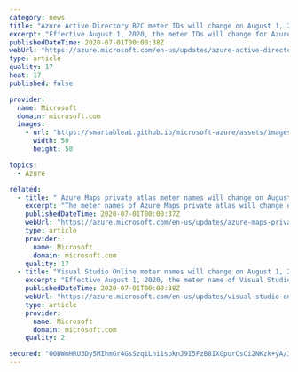 ```yaml
---
category: news
title: "Azure Active Directory B2C meter IDs will change on August 1, 2020"
excerpt: "Effective August 1, 2020, the meter IDs will change for Azure Active Directory B2C monthly active users."
publishedDateTime: 2020-07-01T00:00:38Z
webUrl: "https://azure.microsoft.com/en-us/updates/azure-active-directory-b2c-change-in-resource-guids/"
type: article
quality: 17
heat: 17
published: false

provider:
  name: Microsoft
  domain: microsoft.com
  images:
    - url: "https://smartableai.github.io/microsoft-azure/assets/images/organizations/microsoft.com-50x50.jpg"
      width: 50
      height: 50

topics:
  - Azure

related:
  - title: " Azure Maps private atlas meter names will change on August 1, 2020"
    excerpt: "The meter names of Azure Maps private atlas will change on August 1, 2020."
    publishedDateTime: 2020-07-01T00:00:37Z
    webUrl: "https://azure.microsoft.com/en-us/updates/azure-maps-private-atlas-name-change/"
    type: article
    provider:
      name: Microsoft
      domain: microsoft.com
    quality: 17
  - title: "Visual Studio Online meter names will change on August 1, 2020"
    excerpt: "Effective August 1, 2020, the meter name of Visual Studio Online will change."
    publishedDateTime: 2020-07-01T00:00:38Z
    webUrl: "https://azure.microsoft.com/en-us/updates/visual-studio-online-meter-name-change/"
    type: article
    provider:
      name: Microsoft
      domain: microsoft.com
    quality: 2

secured: "O0DWmHRU3Dy5MIhmGr4GsSzqiLhi1soknJ9I5FzB8IXGpurCsCi2NKzk+yA/319TPzMHCD2aXajnyTITt0eos1QAl3F8Fw34IMDoSB3pF9fd9kU2KEmocDVjhTZuLuGR0nmRxTYbq5iN0VFJK6RS1i60AUG4+lUBpvpT3OYDkLbuV/L/8JxYPr3BBQzieDznK8z/5zHHrApefT4LjIKvvvoRffGwZ8l47wopXUuJlae6f4PDEoU7AMUW15HYQePqYSLZeikE7ccFcjOL4BVrJjA72iEWB5pn6mg+iS2dufrI1dPRyfy1UJ6nJWurERupRamwUzZEy5YaQaeucm3qIA==;R3PeEhuc3zPvi8xWjIgLkA=="
---
```


